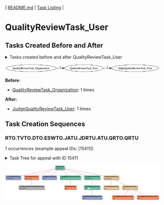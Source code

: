 | [README.md](/README.md) | [Task Listing](tasklist.md) |

# QualityReviewTask_User

## Tasks Created Before and After

<details><summary>Tasks created before and after QualityReviewTask_User</summary>

```
digraph G {
rankdir="LR";
"QualityReviewTask_Organization" -> "QualityReviewTask_User" [label=1]
"QualityReviewTask_User" -> "JudgeQualityReviewTask_User" [label=1]
}
```
</details>

![QualityReviewTask_User](dot/QualityReviewTask_User.dot.png)

**Before:**

   * [QualityReviewTask_Organization](QualityReviewTask_Organization.md): 1 times

**After:**

   * [JudgeQualityReviewTask_User](JudgeQualityReviewTask_User.md): 1 times

## Task Creation Sequences

### RTO.TVTO.DTO.ESWTO.JATU.JDRTU.ATU.QRTO.QRTU

1 occurrences (example appeal IDs: [15411])

<details><summary>Task Tree for appeal with ID 15411</summary>

```
@startuml
skinparam {
  ObjectBorderColor #555
  ObjectBorderThickness 0
  ObjectFontStyle bold
  ObjectFontSize 14
  ObjectAttributeFontColor #333
  ObjectAttributeFontSize 12
}
  object 0.RootTask #66c2a5 {
Organization
}
  object 1.TrackVeteranTask #8da0cb {
Organization
}
  object 2.DistributionTask #fc8d62 {
Organization
}
  object 3.EvidenceSubmissionWindowTask #b3b3b3 {
Organization
}
  object 4.JudgeAssignTask #8da0cb {
User
}
  object 5.JudgeDecisionReviewTask #66c2a5 {
User
}
  object 6.AttorneyTask #fc8d62 {
User
}
  object 7.QualityReviewTask #66c2a5 {
Organization
}
  object 8.QualityReviewTask #66c2a5 {
User  <back:white>    </back>
}
  object 9.JudgeQualityReviewTask #8da0cb {
User
}
  object 10.BvaDispatchTask #e5c494 {
Organization
}
  object 11.BvaDispatchTask #e5c494 {
User
}
  object 12.BvaDispatchTask #e5c494 {
User
}
  object 13.JudgeDispatchReturnTask #fc8d62 {
User
}
  object 14.JudgeDispatchReturnTask #fc8d62 {
User
}
0.RootTask -- 1.TrackVeteranTask
0.RootTask -- 2.DistributionTask
2.DistributionTask -- 3.EvidenceSubmissionWindowTask
0.RootTask -- 4.JudgeAssignTask
0.RootTask -- 5.JudgeDecisionReviewTask
5.JudgeDecisionReviewTask -- 6.AttorneyTask
0.RootTask -- 7.QualityReviewTask
7.QualityReviewTask -- 8.QualityReviewTask
8.QualityReviewTask -- 9.JudgeQualityReviewTask
0.RootTask -- 10.BvaDispatchTask
10.BvaDispatchTask -- 11.BvaDispatchTask
10.BvaDispatchTask -- 12.BvaDispatchTask
12.BvaDispatchTask -- 13.JudgeDispatchReturnTask
12.BvaDispatchTask -- 14.JudgeDispatchReturnTask
@enduml
```
</details>

![RTO.TVTO.DTO.ESWTO.JATU.JDRTU.ATU.QRTO.QRTU-15411](uml/RTO.TVTO.DTO.ESWTO.JATU.JDRTU.ATU.QRTO.QRTU-15411.png)

